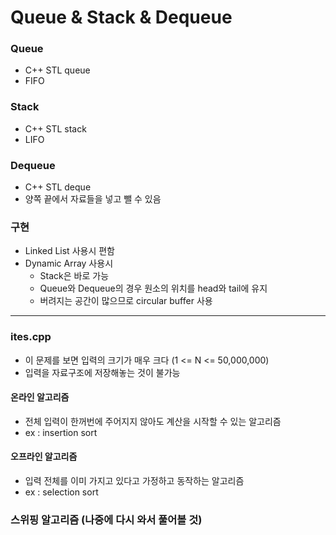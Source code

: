 # Queue & Stack & Dequeue
### Queue
* C++ STL queue
* FIFO
        
### Stack
* C++ STL stack
* LIFO
    
### Dequeue
* C++ STL deque
* 양쪽 끝에서 자료들을 넣고 뺄 수 있음

### 구현
* Linked List 사용시 편함
* Dynamic Array 사용시
  * Stack은 바로 가능
  * Queue와 Dequeue의 경우 원소의 위치를 head와 tail에 유지
  * 버려지는 공간이 많으므로 circular buffer 사용
  
---
### ites.cpp
* 이 문제를 보면 입력의 크기가 매우 크다 (1 <= N <= 50,000,000)
* 입력을 자료구조에 저장해놓는 것이 불가능
#### 온라인 알고리즘
* 전체 입력이 한꺼번에 주어지지 않아도 계산을 시작할 수 있는 알고리즘
* ex : insertion sort
#### 오프라인 알고리즘
* 입력 전체를 이미 가지고 있다고 가정하고 동작하는 알고리즘
* ex : selection sort
    
### 스위핑 알고리즘 (나중에 다시 와서 풀어볼 것)
